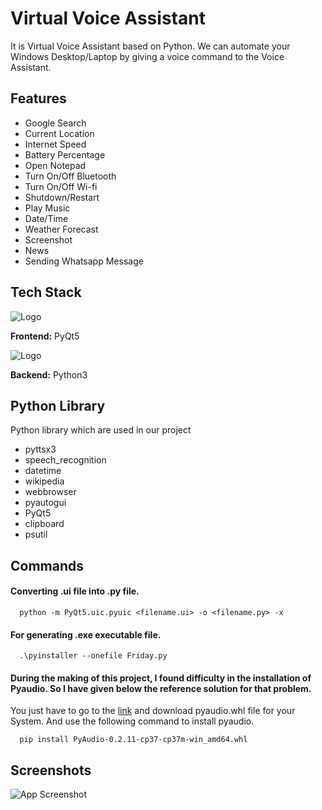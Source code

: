 
# Virtual Voice Assistant

It is Virtual Voice Assistant based on Python. We can automate your Windows Desktop/Laptop by giving a voice command to the Voice Assistant.



## Features

- Google Search
- Current Location
- Internet Speed
- Battery Percentage
- Open Notepad
- Turn On/Off Bluetooth
- Turn On/Off Wi-fi
- Shutdown/Restart
- Play Music
- Date/Time
- Weather Forecast
- Screenshot 
- News
- Sending Whatsapp Message 



## Tech Stack

![Logo](https://img.stackshare.io/service/2449/qt-icon.png)

**Frontend:** PyQt5 

![Logo](https://freepngimg.com/thumb/categories/1402.png)

**Backend:** Python3


## Python Library

Python library which are used in our project 

- pyttsx3
- speech_recognition
- datetime
- wikipedia
- webbrowser
- pyautogui
- PyQt5
- clipboard
- psutil


## Commands

#### Converting .ui file into .py file.

```http
  python -m PyQt5.uic.pyuic <filename.ui> -o <filename.py> -x
```

#### For generating .exe executable file.

```http
  .\pyinstaller --onefile Friday.py
```

#### During the making of this project, I found difficulty in the installation of Pyaudio. So I have given below the reference solution for that problem.

You just have to go to the [link](https://www.lfd.uci.edu/~gohlke/pythonlibs/) and download pyaudio.whl file for your System. And use the following command to install pyaudio.

```http
  pip install PyAudio-0.2.11-cp37-cp37m-win_amd64.whl
```


## Screenshots

![App Screenshot]()

